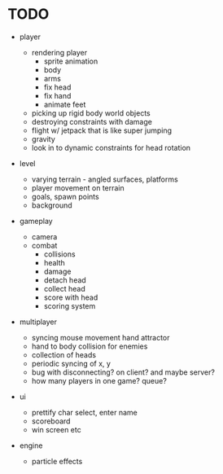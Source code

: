 # TODO

* player
  * rendering player
    * sprite animation
    * body
    * arms
    * fix head
    * fix hand
    * animate feet
  * picking up rigid body world objects
  * destroying constraints with damage
  * flight w/ jetpack that is like super jumping
  * gravity
  * look in to dynamic constraints for head rotation

* level
  * varying terrain - angled surfaces, platforms
  * player movement on terrain
  * goals, spawn points
  * background

* gameplay
  * camera
  * combat
    * collisions
    * health
    * damage
    * detach head
    * collect head
    * score with head
    * scoring system

* multiplayer
  * syncing mouse movement hand attractor
  * hand to body collision for enemies
  * collection of heads
  * periodic syncing of x, y
  * bug with disconnecting? on client? and maybe server?
  * how many players in one game? queue?

* ui
  * prettify char select, enter name
  * scoreboard
  * win screen etc

* engine
  * particle effects
